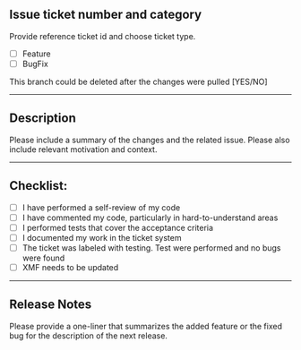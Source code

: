 ## Issue ticket number and category
Provide reference ticket id and choose ticket type.

- [ ] Feature
- [ ] BugFix

This branch could be deleted after the changes were pulled [YES/NO]

---
## Description
Please include a summary of the changes and the related issue. Please also include relevant motivation and context.

---
## Checklist:

- [ ] I have performed a self-review of my code
- [ ] I have commented my code, particularly in hard-to-understand areas
- [ ] I performed tests that cover the acceptance criteria
- [ ] I documented my work in the ticket system
- [ ] The ticket was labeled with testing. Test were performed and no bugs were found 
- [ ] XMF needs to be updated

---
## Release Notes 
Please provide a one-liner that summarizes the added feature or the fixed bug for the description of the next release.
